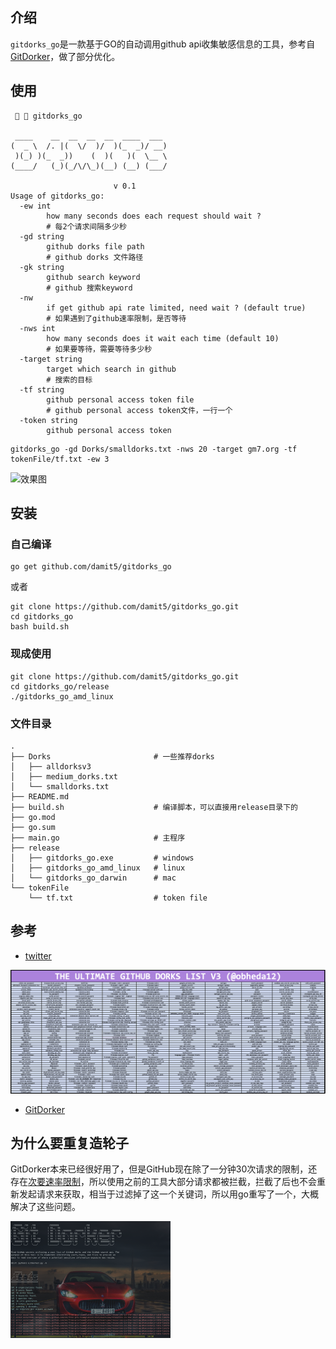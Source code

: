 ## 介绍

`gitdorks_go`是一款基于GO的自动调用github api收集敏感信息的工具，参考自 [GitDorker](https://github.com/obheda12/GitDorker)，做了部分优化。

## 使用

```ascii
   gitdorks_go

 ____    __  __  __  __  ____  ___
(  _ \  /. |(  \/  )/  )(_  _)/ __)
 )(_) )(_  _))    (  )(   )(  \__ \
(____/   (_)(_/\/\_)(__) (__) (___/

                       v 0.1
Usage of gitdorks_go:
  -ew int
    	how many seconds does each request should wait ? 
    	# 每2个请求间隔多少秒
  -gd string
    	github dorks file path 
    	# github dorks 文件路径
  -gk string
    	github search keyword
    	# github 搜索keyword
  -nw
    	if get github api rate limited, need wait ? (default true) 
    	# 如果遇到了github速率限制，是否等待
  -nws int
    	how many seconds does it wait each time (default 10)
    	# 如果要等待，需要等待多少秒
  -target string
    	target which search in github
    	# 搜索的目标
  -tf string
    	github personal access token file
    	# github personal access token文件，一行一个
  -token string
    	github personal access token

```


```shell
gitdorks_go -gd Dorks/smalldorks.txt -nws 20 -target gm7.org -tf tokenFile/tf.txt -ew 3
```

![效果图](README.assets/image-20220316155344201.png)

## 安装

### 自己编译

```shell
go get github.com/damit5/gitdorks_go
```

或者

```shell
git clone https://github.com/damit5/gitdorks_go.git
cd gitdorks_go
bash build.sh
```

### 现成使用

```shell
git clone https://github.com/damit5/gitdorks_go.git
cd gitdorks_go/release
./gitdorks_go_amd_linux
```



### 文件目录

```
.
├── Dorks						# 一些推荐dorks
│   ├── alldorksv3
│   ├── medium_dorks.txt
│   └── smalldorks.txt
├── README.md
├── build.sh					# 编译脚本，可以直接用release目录下的
├── go.mod
├── go.sum
├── main.go						# 主程序
├── release
│   ├── gitdorks_go.exe			# windows
│   ├── gitdorks_go_amd_linux	# linux
│   └── gitdorks_go_darwin		# mac
└── tokenFile
    └── tf.txt					# token file
```


## 参考

* [twitter](https://twitter.com/obheda12/status/1352686678318731264)

![gitdork_v3](README.assets/gitdork_v3.png)

* [GitDorker](https://github.com/obheda12/GitDorker)

## 为什么要重复造轮子

GitDorker本来已经很好用了，但是GitHub现在除了一分钟30次请求的限制，还存在[次要速率限制](https://docs.github.com/en/free-pro-team@latest/rest/overview/resources-in-the-rest-api#secondary-rate-limits)，所以使用之前的工具大部分请求都被拦截，拦截了后也不会重新发起请求来获取，相当于过滤掉了这一个关键词，所以用go重写了一个，大概解决了这些问题。

<img src="README.assets/image-20220316151327854.png" alt="image-20220316151327854" style="zoom:25%;" />